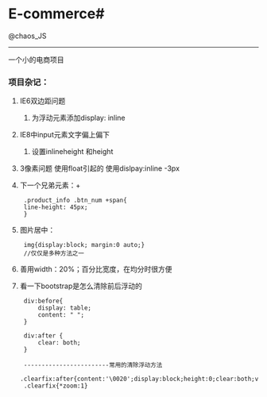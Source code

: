# E-commerce#
@chaos_JS
<hr>
一个小的电商项目

### 项目杂记： ###
1. IE6双边距问题
	1. 为浮动元素添加display: inline
2. IE8中input元素文字偏上偏下
	1. 设置inlineheight 和height

3. 3像素问题 使用float引起的 使用dislpay:inline -3px
4. 下一个兄弟元素：+

		.product_info .btn_num +span{
		line-height: 45px;
		}

5. 图片居中：

		img{display:block; margin:0 auto;}
		//仅仅是多种方法之一

6. 善用width：20%；百分比宽度，在均分时很方便
7. 看一下bootstrap是怎么清除前后浮动的

		div:before{
		    display: table;
		    content: " ";
		}

		div:after {
		    clear: both;
		}

		------------------------常用的清除浮动方法
		.clearfix:after{content:'\0020';display:block;height:0;clear:both;visibility:hidden}
		.clearfix{*zoom:1}